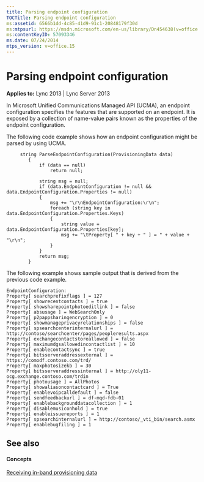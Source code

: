 ```yaml
---
title: Parsing endpoint configuration
TOCTitle: Parsing endpoint configuration
ms:assetid: 6566b1dd-4c85-41d9-91c1-20848179f30d
ms:mtpsurl: https://msdn.microsoft.com/en-us/library/Dn454638(v=office.15)
ms:contentKeyID: 57093346
ms.date: 07/24/2014
mtps_version: v=office.15
---
```


# Parsing endpoint configuration


**Applies to:** Lync 2013 | Lync Server 2013

In Microsoft Unified Communications Managed API (UCMA), an endpoint configuration specifies the features that are supported on an endpoint. It is exposed by a collection of name-value pairs known as the properties of the endpoint configuration.

The following code example shows how an endpoint configuration might be parsed by using UCMA.

```SCR
     string ParseEndpointConfiguration(ProvisioningData data)
        {
            if (data == null)
                return null;

            string msg = null;
            if (data.EndpointConfiguration != null && data.EndpointConfiguration.Properties != null)
            {
                msg += "\r\nEndpointConfiguration:\r\n";
                foreach (string key in data.EndpointConfiguration.Properties.Keys)
                {
                    string value = data.EndpointConfiguration.Properties[key];
                    msg += "\tProperty[ " + key + " ] = " + value + "\r\n";
                }
            }
            return msg;
        }
```

The following example shows sample output that is derived from the previous code example.

    EndpointConfiguration:
    Property[ searchprefixflags ] = 127
    Property[ showrecentcontacts ] = true
    Property[ showsharepointphotoeditlink ] = false
    Property[ absusage ] = WebSearchOnly
    Property[ p2pappsharingencryption ] = 0
    Property[ showmanageprivacyrelationships ] = false
    Property[ spsearchcenterinternalurl ] = http://contoso/searchcenter/pages/peopleresults.aspx
    Property[ exchangecontactstoreallowed ] = false
    Property[ maximumdgsallowedincontactlist ] = 10
    Property[ enablecontactsync ] = true
    Property[ bitsserveraddressexternal ] = https://comodf.contoso.com/trd/
    Property[ maxphotosizekb ] = 30
    Property[ bitsserveraddressinternal ] = http://oly11-ocg.exchange.contoso.com/trdin
    Property[ photousage ] = AllPhotos
    Property[ showaliasoncontactcard ] = True
    Property[ enablevoipcalldefault ] = false
    Property[ sendfeedbackurl ] = df-mqd-fdb-01
    Property[ enablebackgrounddatacollection ] = 1
    Property[ disablemusiconhold ] = true
    Property[ enableissuereports ] = 1
    Property[ spsearchinternalurl ] = http://contoso/_vti_bin/search.asmx
    Property[ enablebugfiling ] = 1

## See also

#### Concepts

[Receiving in-band provisioning data](receiving-in-band-provisioning-data.md)

